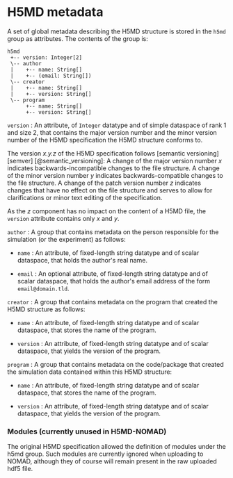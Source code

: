 # H5MD metadata

A set of global metadata describing the H5MD structure is stored in the `h5md`
group as attributes. The contents of the group is:

    h5md
     +-- version: Integer[2]
     \-- author
     |    +-- name: String[]
     |    +-- (email: String[])
     \-- creator
     |    +-- name: String[]
     |    +-- version: String[]
     \-- program
          +-- name: String[]
          +-- version: String[]

`version`
:   An attribute, of `Integer` datatype and of simple dataspace of rank 1 and
    size 2, that contains the major version number and the minor version number
    of the H5MD specification the H5MD structure conforms to.

The version *x.y.z* of the H5MD specification follows
[semantic versioning][semver] [@semantic_versioning]: A change of the major
version number *x* indicates backwards-incompatible changes to the file
structure. A change of the minor version number *y* indicates
backwards-compatible changes to the file structure. A change of the patch
version number *z* indicates changes that have no effect on the file
structure and serves to allow for clarifications or minor text editing of
the specification.

As the *z* component has no impact on the content of a H5MD file, the
`version` attribute contains only *x* and *y*.

`author`
:   A group that contains metadata on the person responsible for the simulation
    (or the experiment) as follows:

* `name`
:   An attribute, of fixed-length string datatype and of scalar
    dataspace, that holds the author's real name.

* `email`
:   An optional attribute, of fixed-length string datatype and
    of scalar dataspace, that holds the author's email address of
    the form `email@domain.tld`.

`creator`
:   A group that contains metadata on the program that created the H5MD
    structure as follows:

* `name`
:   An attribute, of fixed-length string datatype and of scalar
    dataspace, that stores the name of the program.

* `version`
:   An attribute, of fixed-length string datatype and of scalar
    dataspace, that yields the version of the program.

`program`
:   A group that contains metadata on the code/package that created the simulation data contained within this H5MD structure:

* `name`
:   An attribute, of fixed-length string datatype and of scalar
    dataspace, that stores the name of the program.

* `version`
:   An attribute, of fixed-length string datatype and of scalar
    dataspace, that yields the version of the program.


### Modules **(currently unused in H5MD-NOMAD)**

The original H5MD specification allowed the definition of modules under the h5md group.
Such modules are currently ignored when uploading to NOMAD, although they of course will
remain present in the raw uploaded hdf5 file.

<!-- The H5MD specification can be complemented by modules specific to a
domain of research.  A module may define additional data elements within the
H5MD structure, add conditions that the data must satisfy, or define rules for
their semantic interpretation. Multiple modules may be present, as long as
their prescriptions are not contradictory. Each module is identified by a name
and a version number.

The modules that apply to a specific H5MD structure are stored as subgroups
within the group `h5md/modules`. Each module holds its version number as an
attribute, further module-specific information may be stored:

    h5md
     \-- (modules)
          \-- <module1>
          |    +-- version: Integer[2]
          \-- <module2>
          |    +-- version: Integer[2]
          \-- ...

`version`
:   An attribute, of `Integer` datatype and of simple dataspace of rank 1 and
    size 2, that contains the major version number and the minor version number
    of the module.

    The version *x.y.z* of an H5MD module follows [semantic versioning][semver]
    [@semantic_versioning] and again only the components *x* and *y* are
    stored, see `h5md/version` in "[H5MD metadata]."

[semver]: http://semver.org/spec/v2.0.0.html -->